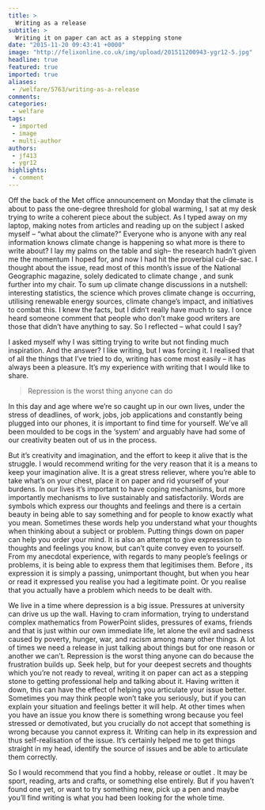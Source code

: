 ```yaml
---
title: >
  Writing as a release
subtitle: >
  Writing it on paper can act as a stepping stone
date: "2015-11-20 09:43:41 +0000"
image: "http://felixonline.co.uk/img/upload/201511200943-ygr12-5.jpg"
headline: true
featured: true
imported: true
aliases:
 - /welfare/5763/writing-as-a-release
comments:
categories:
 - welfare
tags:
 - imported
 - image
 - multi-author
authors:
 - jf413
 - ygr12
highlights:
 - comment
---
```


Off the back of the Met office announcement on Monday that the climate is about to pass the one-degree threshold for global warming, I sat at my desk trying to write a coherent piece about the subject. As I typed away on my laptop, making notes from articles and reading up on the subject I asked myself – “what about the climate?” Everyone who is anyone with any real information knows climate change is happening so what more is there to write about? I lay my palms on the table and sigh– the research hadn’t given me the momentum I hoped for, and now I had hit the proverbial cul-de-sac. I thought about the issue, read most of this month’s issue of the National Geographic magazine, solely dedicated to climate change , and sunk further into my chair. To sum up climate change discussions in a nutshell: interesting statistics, the science which proves climate change is occurring, utilising renewable energy sources, climate change’s impact, and initiatives to combat this. I knew the facts, but I didn’t really have much to say. I once heard someone comment that people who don’t make good writers are those that didn’t have anything to say. So I reflected – what could I say?

I asked myself why I was sitting trying to write but not finding much inspiration. And the answer? I like writing, but I was forcing it. I realised that of all the things that I’ve tried to do, writing has come most easily – it has always been a pleasure. It’s my experience with writing that I would like to share.

> Repression is the worst thing anyone can do

In this day and age where we’re so caught up in our own lives, under the stress of deadlines, of work, jobs, job applications and constantly being plugged into our phones, it is important to find time for yourself. We’ve all been moulded to be cogs in the ‘system’ and arguably have had some of our creativity beaten out of us in the process.

But it’s creativity and imagination, and the effort to keep it alive that is the struggle. I would recommend writing for the very reason that it is a means to keep your imagination alive. It is a great stress reliever, where you’re able to take what’s on your chest, place it on paper and rid yourself of your burdens. In our lives it’s important to have coping mechanisms, but more importantly mechanisms to live sustainably and satisfactorily. Words are symbols which express our thoughts and feelings and there is a certain beauty in being able to say something and for people to know exactly what you mean. Sometimes these words help you understand what your thoughts when thinking about a subject or problem. Putting things down on paper can help you order your mind. It is also an attempt to give expression to thoughts and feelings you know, but can’t quite convey even to yourself. From my anecdotal experience, with regards to many people’s feelings or problems, it is being able to express them that legitimises them. Before , its expression it is simply a passing, unimportant thought, but when you hear or read it expressed you realise you had a legitimate point. Or you realise that you actually have a problem which needs to be dealt with.

We live in a time where depression is a big issue. Pressures at university can drive us up the wall. Having to cram information, trying to understand complex mathematics from PowerPoint slides, pressures of exams, friends and that is just within our own immediate life, let alone the evil and sadness caused by poverty, hunger, war, and racism among many other things. A lot of times we need a release in just talking about things but for one reason or another we can’t. Repression is the worst thing anyone can do because the frustration builds up. Seek help, but for your deepest secrets and thoughts which you’re not ready to reveal, writing it on paper can act as a stepping stone to getting professional help and talking about it. Having written it down, this can have the effect of helping you articulate your issue better. Sometimes you may think people won’t take you seriously, but if you can explain your situation and feelings better it will help. At other times when you have an issue you know there is something wrong because you feel stressed or demotivated, but you crucially do not accept that something is wrong because you cannot express it. Writing can help in its expression and thus self-realisation of the issue. It’s certainly helped me to get things straight in my head, identify the source of issues and be able to articulate them correctly.

So I would recommend that you find a hobby, release or outlet . It may be sport, reading, arts and crafts, or something else entirely. But if you haven’t found one yet, or want to try something new, pick up a pen and maybe you’ll find writing is what you had been looking for the whole time.
